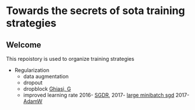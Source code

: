 # Towards the secrets of sota training strategies
## Welcome
This repoistory is used to organize training strategies 
- Regularization
  - data augmentation
  - dropout
  - dropblock <a href="https://arxiv.org/abs/1810.12890">Ghiasi, G</a>
  - improved learning rate 2016- <a href="https://arxiv.org/abs/1608.03983">SGDR</a>, 2017- <a href="https://arxiv.org/abs/1706.02677">large minibatch sgd</a> 2017- <a href='https://arxiv.org/abs/1711.05101'>AdamW</a>
